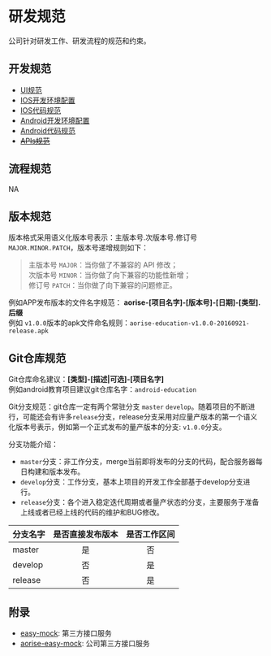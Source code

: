 # 研发规范

公司针对研发工作、研发流程的规范和约束。

## 开发规范

- [UI规范](https://github.com/aorise-org/standard/blob/master/standard/UI规范.md)
- [IOS开发环境配置](https://github.com/aorise-org/standard/blob/master/standard/IOS开发环境配置.md)
- [IOS代码规范](https://github.com/aorise-org/standard/blob/master/standard/IOS代码规范.md)
- [Android开发环境配置](https://github.com/aorise-org/standard/blob/master/standard/Android开发环境配置.md)
- [Android代码规范](https://github.com/aorise-org/standard/blob/master/standard/Android代码规范.md)
- [~~APIs规范~~](https://github.com/aorise-org/standard/blob/master/standard/APIs规范.md)

## 流程规范

NA

## 版本规范

版本格式采用语义化版本号表示：主版本号.次版本号.修订号 `MAJOR.MINOR.PATCH`，版本号递增规则如下：  

> 主版本号 `MAJOR`：当你做了不兼容的 API 修改；    
> 次版本号 `MINOR`：当你做了向下兼容的功能性新增；   
> 修订号 `PATCH`：当你做了向下兼容的问题修正。   


例如APP发布版本的文件名字规范：
**aorise-[项目名字]-[版本号]-[日期]-[类型].后缀**       
例如 `v1.0.0`版本的apk文件命名规则：`aorise-education-v1.0.0-20160921-release.apk`  

## Git仓库规范

Git仓库命名建议：**[类型]-[描述|可选]-[项目名字]**    
例如android教育项目建议git仓库名字：`android-education`

Git分支规范：git仓库一定有两个常驻分支 `master` `develop`。随着项目的不断进行，可能还会有许多`release`分支，release分支采用对应量产版本的第一个语义化版本号表示，例如第一个正式发布的量产版本的分支: `v1.0.0`分支。

分支功能介绍：
- `master`分支：非工作分支，merge当前即将发布的分支的代码，配合服务器每日构建和版本发布。
- `develop`分支：工作分支，基本上项目的开发工作全部基于develop分支进行。
- `release`分支：各个进入稳定迭代周期或者量产状态的分支，主要服务于准备上线或者已经上线的代码的维护和BUG修改。

分支名字  |  是否直接发布版本 |  是否工作区间 
--|:---:|:---:
master  |  是 |  否
develop  | 否  |  是
release | 否  |  是


## 附录

- [easy-mock](https://easy-mock.com): 第三方接口服务
- [aorise-easy-mock](http://10.16.3.26:7300/): 公司第三方接口服务
